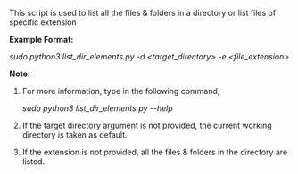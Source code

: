 This script is used to list all the files & folders in a directory or list files of specific extension

**Example Format:**

_sudo python3 list_dir_elements.py -d <target_directory> -e <file_extension>_

**Note:**

  1. For more information, type in the following command,

      _sudo python3 list_dir_elements.py --help_

  2. If the target directory argument is not provided, the current working directory is taken as default.

  3. If the extension is not provided, all the files & folders in the directory are listed.

